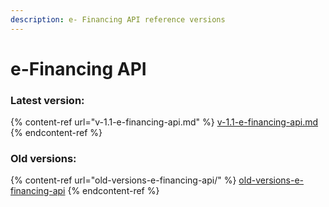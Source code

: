 ```yaml
---
description: e- Financing API reference versions
---
```


# e-Financing API

### Latest version:

{% content-ref url="v-1.1-e-financing-api.md" %}
[v-1.1-e-financing-api.md](v-1.1-e-financing-api.md)
{% endcontent-ref %}

### Old versions:



{% content-ref url="old-versions-e-financing-api/" %}
[old-versions-e-financing-api](old-versions-e-financing-api/)
{% endcontent-ref %}
